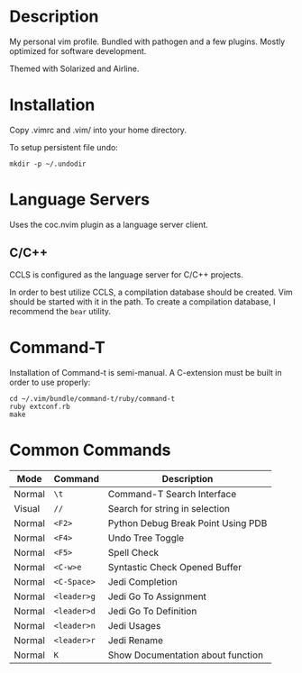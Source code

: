 # Description
My personal vim profile. Bundled with pathogen and a few plugins. Mostly optimized for software development.

Themed with Solarized and Airline.

# Installation
Copy .vimrc and .vim/ into your home directory.

To setup persistent file undo:

`mkdir -p ~/.undodir`

# Language Servers
Uses the coc.nvim plugin as a language server client.

## C/C++
CCLS is configured as the language server for C/C++ projects.

In order to best utilize CCLS, a compilation database should be created. Vim should be started with it in the path.
To create a compilation database, I recommend the `bear` utility.

# Command-T
Installation of Command-t is semi-manual. A C-extension must be built in order to use properly:

```
cd ~/.vim/bundle/command-t/ruby/command-t
ruby extconf.rb
make
```

# Common Commands

| Mode   | Command     | Description |
|--------|-------------|-------------|
| Normal | `\t`        | Command-T Search Interface |
| Visual | `//`        | Search for string in selection |
| Normal | `<F2>`      | Python Debug Break Point Using PDB |
| Normal | `<F4>`      | Undo Tree Toggle |
| Normal | `<F5>`      | Spell Check |
| Normal | `<C-w>e`    | Syntastic Check Opened Buffer |
| Normal | `<C-Space>` | Jedi Completion |
| Normal | `<leader>g` | Jedi Go To Assignment |
| Normal | `<leader>d` | Jedi Go To Definition |
| Normal | `<leader>n` | Jedi Usages |
| Normal | `<leader>r` | Jedi Rename |
| Normal | `K`         | Show Documentation about function |
